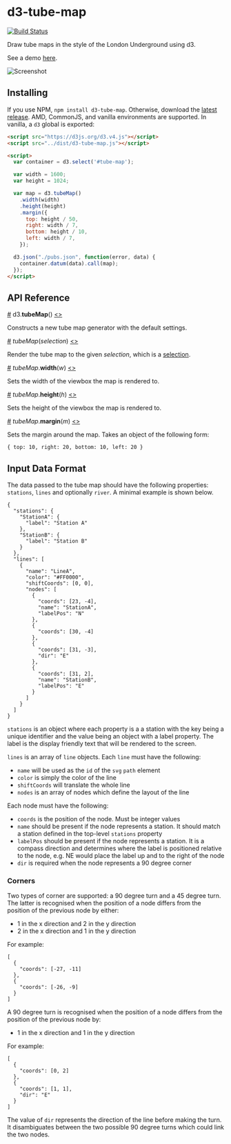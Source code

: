 # d3-tube-map

[![Build Status](https://travis-ci.org/johnwalley/d3-tube-map.svg?branch=master)](https://travis-ci.org/johnwalley/d3-tube-map)

Draw tube maps in the style of the London Underground using d3.

See a demo
[here](https://bl.ocks.org/johnwalley/9b6d8af7a209b95c5b9dff99073db420).

![Screenshot](https://user-images.githubusercontent.com/981531/34120207-c26283f4-e41c-11e7-9683-e772f7bd308d.png)

## Installing

If you use NPM, `npm install d3-tube-map`. Otherwise, download the
[latest release](https://github.com/johnwalley/d3-tube-map/releases/latest).
AMD, CommonJS, and vanilla environments are supported. In vanilla, a `d3` global
is exported:

```html
<script src="https://d3js.org/d3.v4.js"></script>
<script src="../dist/d3-tube-map.js"></script>

<script>
  var container = d3.select('#tube-map');

  var width = 1600;
  var height = 1024;

  var map = d3.tubeMap()
    .width(width)
    .height(height)
    .margin({
      top: height / 50,
      right: width / 7,
      bottom: height / 10,
      left: width / 7,
    });

  d3.json("./pubs.json", function(error, data) {
    container.datum(data).call(map);
  });
</script>
```

## API Reference

<a name="tubeMap" href="#tubeMap">#</a> d3.<b>tubeMap</b>()
[<>](https://github.com/johnwalley/d3-tube-map/blob/master/src/map.js 'Source')

Constructs a new tube map generator with the default settings.

<a name="_tubeMap" href="#_tubeMap">#</a> <i>tubeMap</i>(<i>selection</i>)
[<>](https://github.com/johnwalley/d3-tube-map/blob/master/src/map.js#L26 'Source')

Render the tube map to the given _selection_, which is a
[selection](https://github.com/d3/d3-selection).

<a name="tubeMap_width" href="#tubeMap_width">#</a>
<i>tubeMap</i>.<b>width</b>(<i>w</i>)
[<>](https://github.com/johnwalley/d3-tube-map/blob/master/src/map.js#L109 'Source')

Sets the width of the viewbox the map is rendered to.

<a name="tubeMap_height" href="#tubeMap_height">#</a>
<i>tubeMap</i>.<b>height</b>(<i>h</i>)
[<>](https://github.com/johnwalley/d3-tube-map/blob/master/src/map.js#L115 'Source')

Sets the height of the viewbox the map is rendered to.

<a name="tubeMap_margin" href="#tubeMap_margin">#</a>
<i>tubeMap</i>.<b>margin</b>(<i>m</i>)
[<>](https://github.com/johnwalley/d3-tube-map/blob/master/src/map.js#L121 'Source')

Sets the margin around the map. Takes an object of the following form:

```
{ top: 10, right: 20, bottom: 10, left: 20 }
```

## Input Data Format

The data passed to the tube map should have the following properties: `stations`, `lines` and optionally `river`. A minimal example is shown below.

```
{
  "stations": {
    "StationA": {
      "label": "Station A"
    },
    "StationB": {
      "label": "Station B"
    }
  },
  "lines": [
    {
      "name": "LineA",
      "color": "#FF0000",
      "shiftCoords": [0, 0],
      "nodes": [
        {
          "coords": [23, -4],
          "name": "StationA",
          "labelPos": "N"
        },
        {
          "coords": [30, -4]
        },
        {
          "coords": [31, -3],
          "dir": "E"
        },
        {
          "coords": [31, 2],
          "name": "StationB",
          "labelPos": "E"
        }
      ]
    }
  ]
}
```

`stations` is an object where each property is a a station with the key being a unique identifier and the value being an object with a label property. The label is the display friendly text that will be rendered to the screen.

`lines` is an array of `line` objects. Each `line` must have the following:

* `name` will be used as the `id` of the `svg` `path` element
* `color` is simply the color of the line
* `shiftCoords` will translate the whole line
* `nodes` is an array of nodes which define the layout of the line

Each node must have the following:

* `coords` is the position of the node. Must be integer values
* `name` should be present if the node represents a station. It should match a station defined in the top-level `stations` property
* `labelPos` should be present if the node represents a station. It is a compass direction and determines where the label is positioned relative to the node, e.g. NE would place the label up and to the right of the node
* `dir` is required when the node represents a 90 degree corner

### Corners

Two types of corner are supported: a 90 degree turn and a 45 degree turn. The latter is recognised when the position of a node differs from the position of the previous node by either:

* 1 in the x direction and 2 in the y direction
* 2 in the x direction and 1 in the y direction

For example:

```
[
  {
    "coords": [-27, -11]
  },
  {
    "coords": [-26, -9]
  }
]
```

A 90 degree turn is recognised when the position of a node differs from the position of the previous node by:

* 1 in the x direction and 1 in the y direction

For example:

```
[
  {
    "coords": [0, 2]
  },
  {
    "coords": [1, 1],
    "dir": "E"
  }
]
```

The value of `dir` represents the direction of the line before making the turn. It disambiguates between the two possible 90 degree turns which could link the two nodes.
